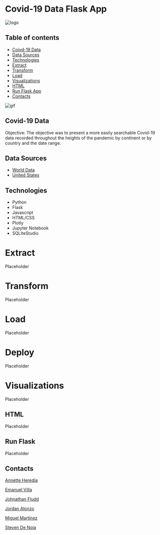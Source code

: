 # Covid-19 Data Flask App

![logo]()

## Table of contents

* [Coivd-19 Data](#covid-19-data)
* [Data Sources](#data-sources)
* [Technologies](#technologies)
* [Extract](#extract)
* [Transform](#transform)
* [Load](#load)
* [Visualizations](#visualizations)
* [HTML](#html)
* [Run Flask App](#run-flask)
* [Contacts](#contacts)

![gif](https://media0.giphy.com/media/TjGV8ni2jC5pj6iY6T/giphy.gif?cid=ecf05e47y9n1wxob6r5xqw6jwu2oos5x0f569mhs87qbj2ne&rid=giphy.gif&ct=g)

## Covid-19 Data

Objective: The objective was to present a more easily searchable Covid-19 data recorded throughout the heights of the pandemic by continent or by country and the date range.

## Data Sources

- [World Data](https://covid19.who.int/data)
- [United States](https://data.cdc.gov/Case-Surveillance/United-States-COVID-19-Cases-and-Deaths-by-State-o/9mfq-cb36)

## Technologies
* Python
* Flask
* Javascript
* HTML/CSS
* Plotly
* Jupyter Notebook
* SQLiteStudio

# Extract

Placeholder

# Transform

Placeholder

# Load

 Placeholder
 
 # Deploy
 
 Placeholder
 
 # Visualizations
 
 Placeholder
 
 ## HTML
 
 Placeholder
 
## Run Flask

Placeholder

## Contacts

[Annette Heredia](https://github.com/AnnetteHeredia)

[Emanuel Villa](https://github.com/mannievilla)

[Johnathan Fludd](https://github.com/JohnathanFludd)

[Jordan Alonzo](https://github.com/jalonzoajordan)

[Miguel Martinez](https://github.com/mmtz97)

[Steven De Noia](https://github.com/Stencoss)
